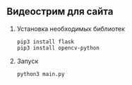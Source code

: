 ## Видеострим для сайта 

1. Установка необходимых библиотек
    ```
    pip3 install flask
    pip3 install opencv-python
    ```
2. Запуск 
    ```
    python3 main.py
    ```